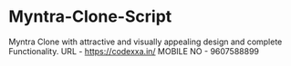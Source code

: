 # Myntra-Clone-Script
 Myntra Clone with attractive and visually appealing design and complete Functionality.
URL - https://codexxa.in/
MOBILE NO - 9607588899
